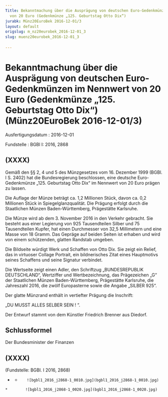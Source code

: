 ```yaml
---
Title: Bekanntmachung über die Ausprägung von deutschen Euro-Gedenkmünzen im Nennwert
  von 20 Euro (Gedenkmünze „125. Geburtstag Otto Dix“)
jurabk: Münz20EuroBek 2016-12-01/3
layout: default
origslug: m_nz20eurobek_2016-12-01_3
slug: muenz20eurobek_2016-12-01_3

---
```


# Bekanntmachung über die Ausprägung von deutschen Euro-Gedenkmünzen im Nennwert von 20 Euro (Gedenkmünze „125. Geburtstag Otto Dix“) (Münz20EuroBek 2016-12-01/3)

Ausfertigungsdatum
:   2016-12-01

Fundstelle
:   BGBl I: 2016, 2868


## (XXXX)

Gemäß den §§ 2, 4 und 5 des Münzgesetzes vom 16. Dezember 1999 (BGBl.
I S. 2402) hat die Bundesregierung beschlossen, eine deutsche Euro-
Gedenkmünze „125. Geburtstag Otto Dix“ im Nennwert von 20 Euro prägen
zu lassen.

Die Auflage der Münze beträgt ca. 1,2 Millionen Stück, davon ca. 0,2
Millionen Stück in Spiegelglanzqualität. Die Prägung erfolgt durch die
Staatlichen Münzen Baden-Württemberg, Prägestätte Karlsruhe.

Die Münze wird ab dem 3. November 2016 in den Verkehr gebracht. Sie
besteht aus einer Legierung von 925 Tausendteilen Silber und 75
Tausendteilen Kupfer, hat einen Durchmesser von 32,5 Millimetern und
eine Masse von 18 Gramm. Das Gepräge auf beiden Seiten ist erhaben und
wird von einem schützenden, glatten Randstab umgeben.

Die Bildseite würdigt Werk und Schaffen von Otto Dix. Sie zeigt ein
Relief, das in virtuoser Collage Portrait, ein bildnerisches Zitat
eines Hauptmotivs seines Schaffens und seine Signatur verbindet.

Die Wertseite zeigt einen Adler, den Schriftzug „BUNDESREPUBLIK
DEUTSCHLAND“, Wertziffer und Wertbezeichnung, das Prägezeichen „G“ der
Staatlichen Münzen Baden-Württemberg, Prägestätte Karlsruhe, die
Jahreszahl 2016, die zwölf Europasterne sowie die Angabe „SILBER 925“.

Der glatte Münzrand enthält in vertiefter Prägung die Inschrift:

„DU MUSST ALLES SELBER SEIN ! “.

Der Entwurf stammt von dem Künstler Friedrich Brenner aus Diedorf.


## Schlussformel

Der Bundesminister der Finanzen


## (XXXX)

(Fundstelle: BGBl. I 2016, 2868)


*    *        ![bgbl1_2016_j2868-1_0010.jpg](bgbl1_2016_j2868-1_0010.jpg)
    *        ![bgbl1_2016_j2868-1_0020.jpg](bgbl1_2016_j2868-1_0020.jpg)


